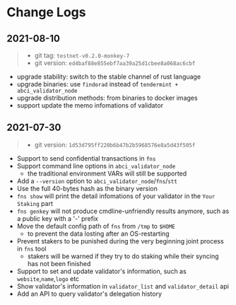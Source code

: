 # Change Logs

## 2021-08-10

> - git tag: `testnet-v0.2.0-monkey-7`
> - git version: `ed4baf88e855ebf7aa39a25d1cbee8a068ac6cbf`

- upgrade stability: switch to the stable channel of rust language
- upgrade binaries: use `findorad` instead of `tendermint + abci_validator_node`
- upgrade distribution methods: from binaries to docker images
- support update the memo infomations of validator

## 2021-07-30

> - git version: `1d53d795ff220b6b47b2b5968576e8a5d43f505f`

- Support to send confidential transactions in `fns`
- Support command line options in `abci_validator_node`
    - the traditional environment VARs will still be supported
- Add a `--version` option to `abci_validator_node`/`fns`/`stt`
- Use the full 40-bytes hash as the binary version
- `fns show` will print the detail infomations of your validator in the `Your Staking` part
- `fns genkey` will not produce cmdline-unfriendly results anymore, such as a public key with a '-' prefix
- Move the default config path of `fns` from `/tmp` to `$HOME`
    - to prevent the data losting after an OS-restarting
- Prevent stakers to be punished during the very beginning joint process in `fns` tool
    - stakers will be warned if they try to do staking while their syncing has not been finished
- Support to set and update validator's information, such as `website`,`name`,`logo` etc
- Show validator's information in `validator_list` and `validator_detail` api
- Add an API to query validator's delegation history
